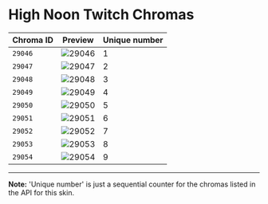 # High Noon Twitch Chromas

| Chroma ID | Preview | Unique number |
|---|---|---|
| `29046` | ![29046](https://raw.communitydragon.org/latest/plugins/rcp-be-lol-game-data/global/default/v1/champion-chroma-images/29/29046.png) | 1 |
| `29047` | ![29047](https://raw.communitydragon.org/latest/plugins/rcp-be-lol-game-data/global/default/v1/champion-chroma-images/29/29047.png) | 2 |
| `29048` | ![29048](https://raw.communitydragon.org/latest/plugins/rcp-be-lol-game-data/global/default/v1/champion-chroma-images/29/29048.png) | 3 |
| `29049` | ![29049](https://raw.communitydragon.org/latest/plugins/rcp-be-lol-game-data/global/default/v1/champion-chroma-images/29/29049.png) | 4 |
| `29050` | ![29050](https://raw.communitydragon.org/latest/plugins/rcp-be-lol-game-data/global/default/v1/champion-chroma-images/29/29050.png) | 5 |
| `29051` | ![29051](https://raw.communitydragon.org/latest/plugins/rcp-be-lol-game-data/global/default/v1/champion-chroma-images/29/29051.png) | 6 |
| `29052` | ![29052](https://raw.communitydragon.org/latest/plugins/rcp-be-lol-game-data/global/default/v1/champion-chroma-images/29/29052.png) | 7 |
| `29053` | ![29053](https://raw.communitydragon.org/latest/plugins/rcp-be-lol-game-data/global/default/v1/champion-chroma-images/29/29053.png) | 8 |
| `29054` | ![29054](https://raw.communitydragon.org/latest/plugins/rcp-be-lol-game-data/global/default/v1/champion-chroma-images/29/29054.png) | 9 |

---

**Note:** 'Unique number' is just a sequential counter for the chromas listed in the API for this skin.